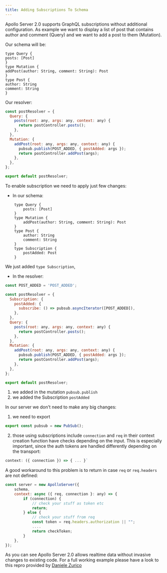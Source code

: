 ```yaml
---
title: Adding Subscriptions To Schema
---
```


Apollo Server 2.0 supports GraphQL subscriptions without additional configuration.
As example we want to display a list of post that contains author and comment (Query) and we want to add a post to them (Mutation).

Our schema will be:

```
type Query {
posts: [Post]
}
type Mutation {
addPost(author: String, comment: String): Post
}
type Post {
author: String
comment: String
}
```

Our resolver:

```js
const postResolver = {
  Query: {
    posts(root: any, args: any, context: any) {
      return postController.posts();
    },
  },
  Mutation: {
    addPost(root: any, args: any, context: any) {
      pubsub.publish(POST_ADDED, { postAdded: args });
      return postController.addPost(args);
    },
  },
};

export default postResolver;
```

To enable subscription we need to apply just few changes:

- In our schema:

```
    type Query {
        posts: [Post]
    }
    type Mutation {
        addPost(author: String, comment: String): Post
    }
    type Post {
        author: String
        comment: String
    }
    type Subscription {
        postAdded: Post
    }
```

We just added `type Subscription`,

- In the resolver:

```js
const POST_ADDED = 'POST_ADDED';

const postResolver = {
  Subscription: {
    postAdded: {
      subscribe: () => pubsub.asyncIterator([POST_ADDED]),
    },
  },
  Query: {
    posts(root: any, args: any, context: any) {
      return postController.posts();
    },
  },
  Mutation: {
    addPost(root: any, args: any, context: any) {
      pubsub.publish(POST_ADDED, { postAdded: args });
      return postController.addPost(args);
    },
  },
};

export default postResolver;
```

1.  we added in the mutation `pubsub.publish`
2.  we added the Subscription `postAdded`

In our server we don't need to make any big changes:

1.  we need to export

```js
export const pubsub = new PubSub();
```

2.  those using subscriptions include `connection` and `req` in their context creation function have checks depending on the input. This is especially important, since the auth tokens are handled differently depending on the transport:

```js
context: ({ connection }) => { ... }`
```

A good workaround to this problem is to return in case `req` or `req.headers` are not defined:

```js
const server = new ApolloServer({
	schema,
	context: async ({ req, connection }: any) => {
		if (connection) {
            // check your stuff as token etc
      		return;
    	} else {
            // check your stuff from req
            const token = req.headers.authorization || "";
		    ....
		    return checkToken;
        }
	},
});
```

As you can see Apollo Server 2.0 allows realtime data without invasive changes to existing code.
For a full working example please have a look to this repro provided by [Daniele Zurico](https://github.com/daniele-zurico/apollo2-subscriptions-how-to)
